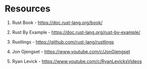 # Resources

1. Rust Book - https://doc.rust-lang.org/book/

2. Rust By Example - https://doc.rust-lang.org/rust-by-example/

3. Rustlings - https://github.com/rust-lang/rustlings

4. Jon Gjengset - https://www.youtube.com/c/JonGjengset

5. Ryan Levick - https://www.youtube.com/c/RyanLevicksVideos 
